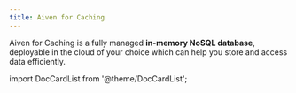 ```yaml
---
title: Aiven for Caching
---
```


Aiven for Caching is a fully managed **in-memory NoSQL database**,
deployable in the cloud of your choice which can help you store and
access data efficiently.

import DocCardList from '@theme/DocCardList';

<DocCardList />
